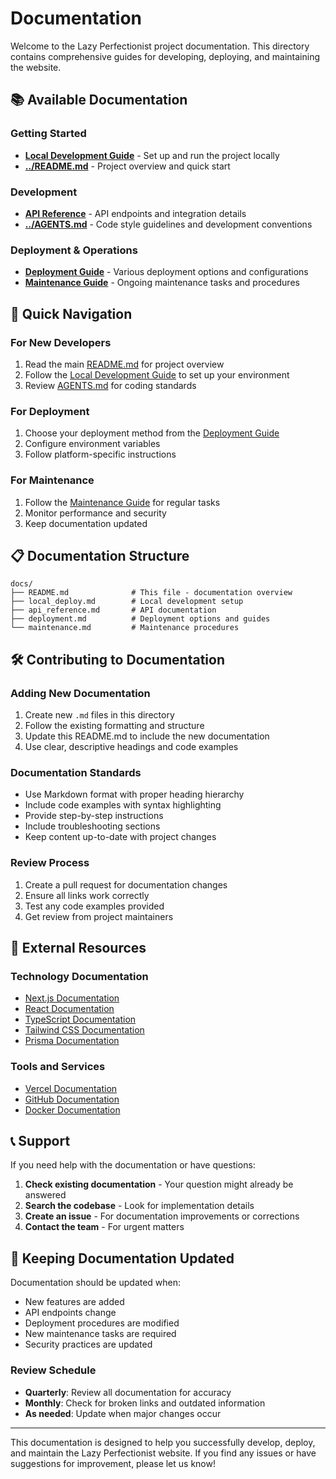 # Documentation

Welcome to the Lazy Perfectionist project documentation. This directory contains comprehensive guides for developing, deploying, and maintaining the website.

## 📚 Available Documentation

### Getting Started
- **[Local Development Guide](local_deploy.md)** - Set up and run the project locally
- **[../README.md](../README.md)** - Project overview and quick start

### Development
- **[API Reference](api_reference.md)** - API endpoints and integration details
- **[../AGENTS.md](../AGENTS.md)** - Code style guidelines and development conventions

### Deployment & Operations
- **[Deployment Guide](deployment.md)** - Various deployment options and configurations
- **[Maintenance Guide](maintenance.md)** - Ongoing maintenance tasks and procedures

## 🚀 Quick Navigation

### For New Developers
1. Read the main [README.md](../README.md) for project overview
2. Follow the [Local Development Guide](local_deploy.md) to set up your environment
3. Review [AGENTS.md](../AGENTS.md) for coding standards

### For Deployment
1. Choose your deployment method from the [Deployment Guide](deployment.md)
2. Configure environment variables
3. Follow platform-specific instructions

### For Maintenance
1. Follow the [Maintenance Guide](maintenance.md) for regular tasks
2. Monitor performance and security
3. Keep documentation updated

## 📋 Documentation Structure

```
docs/
├── README.md              # This file - documentation overview
├── local_deploy.md        # Local development setup
├── api_reference.md       # API documentation
├── deployment.md          # Deployment options and guides
└── maintenance.md         # Maintenance procedures
```

## 🛠️ Contributing to Documentation

### Adding New Documentation
1. Create new `.md` files in this directory
2. Follow the existing formatting and structure
3. Update this README.md to include the new documentation
4. Use clear, descriptive headings and code examples

### Documentation Standards
- Use Markdown format with proper heading hierarchy
- Include code examples with syntax highlighting
- Provide step-by-step instructions
- Include troubleshooting sections
- Keep content up-to-date with project changes

### Review Process
1. Create a pull request for documentation changes
2. Ensure all links work correctly
3. Test any code examples provided
4. Get review from project maintainers

## 🔗 External Resources

### Technology Documentation
- [Next.js Documentation](https://nextjs.org/docs)
- [React Documentation](https://react.dev/)
- [TypeScript Documentation](https://www.typescriptlang.org/docs/)
- [Tailwind CSS Documentation](https://tailwindcss.com/docs)
- [Prisma Documentation](https://www.prisma.io/docs)

### Tools and Services
- [Vercel Documentation](https://vercel.com/docs)
- [GitHub Documentation](https://docs.github.com/)
- [Docker Documentation](https://docs.docker.com/)

## 📞 Support

If you need help with the documentation or have questions:

1. **Check existing documentation** - Your question might already be answered
2. **Search the codebase** - Look for implementation details
3. **Create an issue** - For documentation improvements or corrections
4. **Contact the team** - For urgent matters

## 🔄 Keeping Documentation Updated

Documentation should be updated when:
- New features are added
- API endpoints change
- Deployment procedures are modified
- New maintenance tasks are required
- Security practices are updated

### Review Schedule
- **Quarterly**: Review all documentation for accuracy
- **Monthly**: Check for broken links and outdated information
- **As needed**: Update when major changes occur

---

This documentation is designed to help you successfully develop, deploy, and maintain the Lazy Perfectionist website. If you find any issues or have suggestions for improvement, please let us know!
